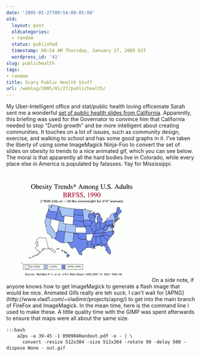```yaml
---
date: '2005-01-27T09:54:00-05:00'
old:
  layout: post
  oldcategories:
  - random
  status: published
  timestamp: 09:54 AM Thursday, January 27, 2005 EST
  wordpress_id: '41'
slug: publichealth
tags:
- random
title: Scary Public Health Stuff
url: /weblog/2005/01/27/publichealth/
---
```


My Uber-Intelligent office and stat/public health loving officemate
Sarah sent me a wonderful
[set of public health slides from California](http://www.dhs.ca.gov/ps/cdic/cdcb/pds/cpe/Documents/090904Handout.pdf).
Apparently, this briefing was used for the Governator to convince him
that California needed to stop "Dumb growth" and be more intelligent
about creating communities.  It touches on a lot of issues, such as
community design, exercise, and walking to school and has some good
graphs in it.  I've taken the liberty of using some ImageMagick
Ninja-Foo to convert the set of slides on obesity to trends to a nice
animated gif, which you can see below.  The moral is that apparently
all the hard bodies live in Colorado, while every place else in
America is populated by fatasses.  Yay for Mississippi.

<img src="/weblog/media/2005/01/lookAtTheFatPeople.gif">
On a side note, if anyone knows how to get ImageMagick to generate a flash
image that would be nice.  Animated Gifs really are teh suck.  I can't wait
for [APNG](http://www.vlad1.com/~vladimir/projects/apng/) to get
into the main branch of FireFox and ImageMagick.  In the mean time, here is
the command line I used to make these.  A little quality time with the GIMP was
spent afterwards to ensure that maps were all about the same size.

    :::bash
        a2ps -a 39-45 -1 090904Handout.pdf -o - | \
          convert -resize 512x384 -size 512x384 -rotate 90 -delay 500 -dispose None - out.gif
